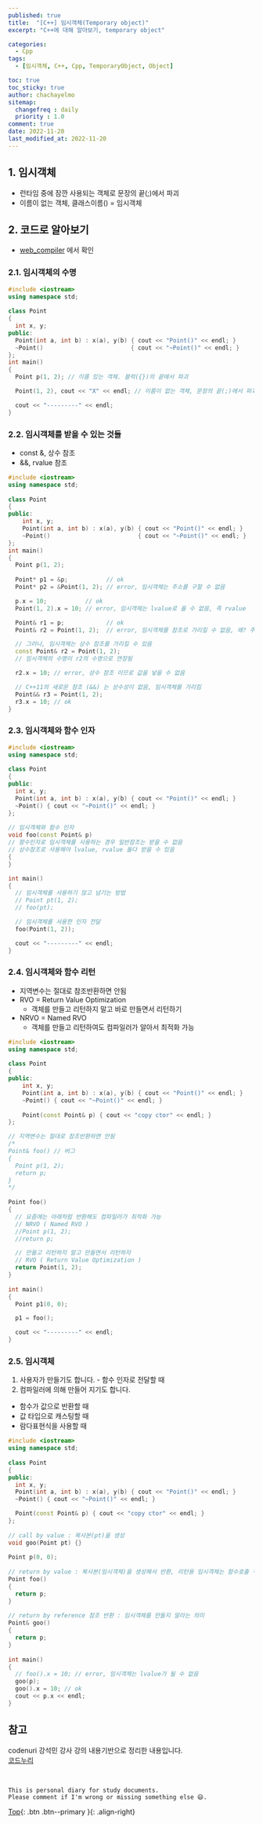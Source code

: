 ```yaml
---
published: true
title:  "[C++] 임시객체(Temporary object)"
excerpt: "C++에 대해 알아보기, temporary object"

categories:
  - Cpp
tags:
  - [임시객체, C++, Cpp, TemporaryObject, Object]

toc: true
toc_sticky: true
author: chachayelmo
sitemap:
  changefreq : daily
  priority : 1.0
comment: true
date: 2022-11-20
last_modified_at: 2022-11-20
---
```


## 1. 임시객체
- 런타임 중에 잠깐 사용되는 객체로 문장의 끝(;)에서 파괴
- 이름이 없는 객체, 클래스이름() = 임시객체

## 2. 코드로 알아보기
- [web_compiler](https://godbolt.org/) 에서 확인

### 2.1. 임시객체의 수명

```cpp
#include <iostream> 
using namespace std; 
  
class Point 
{ 
  int x, y; 
public: 
  Point(int a, int b) : x(a), y(b) { cout << "Point()" << endl; } 
  ~Point()                         { cout << "~Point()" << endl; } 
}; 
int main() 
{ 
  Point p(1, 2); // 이름 있는 객체. 블럭({})의 끝에서 파괴

  Point(1, 2), cout << "X" << endl; // 이름이 없는 객체, 문장의 끝(;)에서 파괴

  cout << "---------" << endl; 
}
```

### 2.2. 임시객체를 받을 수 있는 것들
 - const &, 상수 참조
 - &&, rvalue 참조

```cpp
#include <iostream> 
using namespace std; 
  
class Point 
{ 
public: 
    int x, y; 
    Point(int a, int b) : x(a), y(b) { cout << "Point()" << endl; } 
    ~Point()                         { cout << "~Point()" << endl; } 
}; 
int main() 
{ 
  Point p(1, 2);  
    
  Point* p1 = &p;           // ok 
  Point* p2 = &Point(1, 2); // error, 임시객체는 주소를 구할 수 없음 

  p.x = 10;           // ok 
  Point(1, 2).x = 10; // error, 임시객체는 lvalue로 올 수 없음, 즉 rvalue

  Point& r1 = p;            // ok 
  Point& r2 = Point(1, 2);  // error, 임시객체를 참조로 가리킬 수 없음, 왜? 주소를 구할 수 없으므로

  // 그러나, 임시객체는 상수 참조를 가리킬 수 있음 
  const Point& r2 = Point(1, 2);  
  // 임시객체의 수명이 r2의 수명으로 연장됨 

  r2.x = 10; // error, 상수 참조 이므로 값을 넣을 수 없음 

  // C++11의 새로운 참조 (&&) 는 상수성이 없음, 임시객체를 가리킴
  Point&& r3 = Point(1, 2); 
  r3.x = 10; // ok 
}
```

### 2.3. 임시객체와 함수 인자

```cpp
#include <iostream> 
using namespace std; 
  
class Point 
{ 
public: 
  int x, y; 
  Point(int a, int b) : x(a), y(b) { cout << "Point()" << endl; } 
  ~Point() { cout << "~Point()" << endl; } 
}; 
  
// 임시객체와 함수 인자 
void foo(const Point& p)
// 함수인자로 임시객체를 사용하는 경우 일반참조는 받을 수 없음
// 상수참조로 사용해야 lvalue, rvalue 둘다 받을 수 있음
{ 
}

int main() 
{
  // 임시객체를 사용하기 않고 넘기는 방법
  // Point pt(1, 2);
  // foo(pt);

  // 임시객체를 사용한 인자 전달 
  foo(Point(1, 2)); 

  cout << "---------" << endl; 
}
```

### 2.4. 임시객체와 함수 리턴
- 지역변수는 절대로 참조반환하면 안됨
- RVO = Return Value Optimization
  - 객체를 만들고 리턴하지 말고 바로 만들면서 리턴하기
- NRVO = Named RVO
  - 객체를 만들고 리턴하여도 컴파일러가 알아서 최적화 가능

```cpp
#include <iostream> 
using namespace std; 
  
class Point 
{ 
public: 
    int x, y; 
    Point(int a, int b) : x(a), y(b) { cout << "Point()" << endl; } 
    ~Point() { cout << "~Point()" << endl; } 
  
    Point(const Point& p) { cout << "copy ctor" << endl; } 
}; 

// 지역변수는 절대로 참조반환하면 안됨
/* 
Point& foo() // 버그 
{ 
  Point p(1, 2); 
  return p;   
} 
*/ 
  
Point foo() 
{ 
  // 요즘에는 아래처럼 반환해도 컴파일러가 최적화 가능
  // NRVO ( Named RVO ) 
  //Point p(1, 2); 
  //return p;

  // 만들고 리턴하지 말고 만들면서 리턴하자 
  // RVO ( Return Value Optimization ) 
  return Point(1, 2);  
} 
  
int main() 
{ 
  Point p1(0, 0); 

  p1 = foo(); 

  cout << "---------" << endl; 
}
```

### 2.5. 임시객체
1. 사용자가 만들기도 합니다. - 함수 인자로 전달할 때 
2. 컴파일러에 의해 만들어 지기도 합니다. 
  - 함수가 값으로 반환할 때 
  - 값 타입으로 캐스팅할 때 
  - 람다표현식을 사용할 때

```cpp
#include <iostream> 
using namespace std; 
  
class Point 
{ 
public: 
  int x, y; 
  Point(int a, int b) : x(a), y(b) { cout << "Point()" << endl; } 
  ~Point() { cout << "~Point()" << endl; } 

  Point(const Point& p) { cout << "copy ctor" << endl; } 
}; 
  
// call by value : 복사본(pt)을 생성 
void goo(Point pt) {} 
  
Point p(0, 0);
  
// return by value : 복사본(임시객체)을 생성해서 반환, 리턴용 임시객체는 함수호출 구문의 끝에서 파괴
Point foo() 
{ 
  return p; 
} 
  
// return by reference 참조 반환 : 임시객체를 만들지 말라는 의미
Point& goo() 
{ 
  return p; 
} 
  
int main() 
{ 
  // foo().x = 10; // error, 임시객체는 lvalue가 될 수 없음 
  goo(p);
  goo().x = 10; // ok 
  cout << p.x << endl; 
}
```

## 참고
codenuri 강석민 강사 강의 내용기반으로 정리한 내용입니다.  
[코드누리](https://github.com/codenuri)  

<br>

    This is personal diary for study documents.
    Please comment if I'm wrong or missing something else 😄. 

[Top](#){: .btn .btn--primary }{: .align-right}